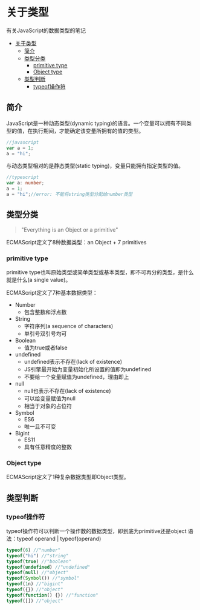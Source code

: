 # 关于类型
有关JavaScript的数据类型的笔记
- [关于类型](#关于类型)
  - [简介](#简介)
  - [类型分类](#类型分类)
    - [primitive type](#primitive-type)
    - [Object type](#object-type)
  - [类型判断](#类型判断)
    - [typeof操作符](#typeof操作符)

## 简介
JavaScript是一种动态类型(dynamic typing)的语言。一个变量可以拥有不同类型的值，在执行期间，才能确定该变量所拥有的值的类型。
```javascript
//javascript
var a = 1;
a = "hi";
```

与动态类型相对的是静态类型(static typing)，变量只能拥有指定类型的值。
```typescript
//typescript
var a: number;
a = 1;
a = "hi";//error: 不能将string类型分配给number类型
```

## 类型分类
> "Everything is an Object or a primitive"

ECMAScript定义了8种数据类型：an Object + 7 primitives

### primitive type
primitive type也叫原始类型或简单类型或基本类型，即不可再分的类型，是什么就是什么(a single value)。

ECMAScript定义了7种基本数据类型：
- Number
  - 包含整数和浮点数
- String
  - 字符序列(a sequence of characters)
  - 单引号双引号均可
- Boolean
  - 值为true或者false
- undefined
    - undefined表示不存在(lack of existence) 
    - JS引擎最开始为变量初始化所设置的值即为undefined
    - 不要给一个变量赋值为undefined，理由即上
- null
  - null也表示不存在(lack of existence)
  - 可以给变量赋值为null
  - 相当于对象的占位符
- Symbol
  - ES6
  - 唯一且不可变
- Bigint
  - ES11
  - 具有任意精度的整数



### Object type
ECMAScript定义了1种复杂数据类型即Object类型。

## 类型判断

### typeof操作符
typeof操作符可以判断一个操作数的数据类型，即到底为primitive还是object
语法：typeof operand | typeof(operand)
```javascript
typeof(6) //"number"
typeof("hi") //"string"
typeof(true) //"boolean"
typeof(undefined) //"undefined"
typeof(null) //"object"
typeof(Symbol()) //"symbol"
typeof(1n) //"bigint"
typeof({}) //"object"
typeof(function() {}) //"function"
typeof([]) //"object"
```